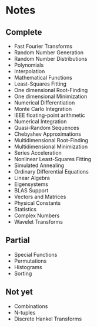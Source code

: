 # Notes

## Complete

- Fast Fourier Transforms
- Random Number Generation
- Random Number Distributions
- Polynomials
- Interpolation
- Mathematical Functions
- Least-Squares Fitting
- One dimensional Root-Finding
- One dimensional Minimization
- Numerical Differentiation
- Monte Carlo Integration
- IEEE floating-point arithmetic
- Numerical Integration
- Quasi-Random Sequences
- Chebyshev Approximations
- Multidimensional Root-Finding
- Multidimensional Minimization
- Series Acceleration
- Nonlinear Least-Squares Fitting
- Simulated Annealing
- Ordinary Differential Equations
- Linear Algebra
- Eigensystems
- BLAS Support
- Vectors and Matrices
- Physical Constants
- Statistics
- Complex Numbers
- Wavelet Transforms

## Partial

- Special Functions
- Permutations
- Histograms
- Sorting

## Not yet

- Combinations
- N-tuples
- Discrete Hankel Transforms
